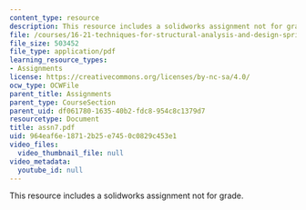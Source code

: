 ```yaml
---
content_type: resource
description: This resource includes a solidworks assignment not for grade.
file: /courses/16-21-techniques-for-structural-analysis-and-design-spring-2005/964eaf6e18712b25e7450c0829c453e1_assn7.pdf
file_size: 503452
file_type: application/pdf
learning_resource_types:
- Assignments
license: https://creativecommons.org/licenses/by-nc-sa/4.0/
ocw_type: OCWFile
parent_title: Assignments
parent_type: CourseSection
parent_uid: df061780-1635-40b2-fdc8-954c8c1379d7
resourcetype: Document
title: assn7.pdf
uid: 964eaf6e-1871-2b25-e745-0c0829c453e1
video_files:
  video_thumbnail_file: null
video_metadata:
  youtube_id: null
---
```

This resource includes a solidworks assignment not for grade.